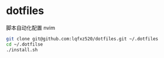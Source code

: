 # dotfiles

脚本自动化配置 nvim

```bash
git clone git@github.com:lqfxz520/dotfiles.git ~/.dotfiles
cd ~/.dotfilse
./install.sh
```
